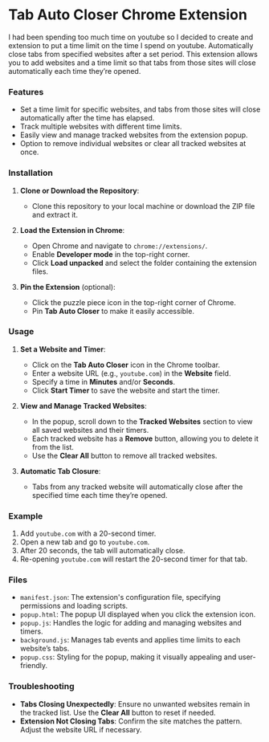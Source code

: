 
# Tab Auto Closer Chrome Extension

I had been spending too much time on youtube so I decided to create and extension to put a time limit on the time I spend on youtube.
Automatically close tabs from specified websites after a set period. This extension allows you to add websites and a time limit so that tabs from those sites will close automatically each time they’re opened.

### Features

- Set a time limit for specific websites, and tabs from those sites will close automatically after the time has elapsed.
- Track multiple websites with different time limits.
- Easily view and manage tracked websites from the extension popup.
- Option to remove individual websites or clear all tracked websites at once.

### Installation

1. **Clone or Download the Repository**:
   - Clone this repository to your local machine or download the ZIP file and extract it.

2. **Load the Extension in Chrome**:
   - Open Chrome and navigate to `chrome://extensions/`.
   - Enable **Developer mode** in the top-right corner.
   - Click **Load unpacked** and select the folder containing the extension files.

3. **Pin the Extension** (optional):
   - Click the puzzle piece icon in the top-right corner of Chrome.
   - Pin **Tab Auto Closer** to make it easily accessible.

### Usage

1. **Set a Website and Timer**:
   - Click on the **Tab Auto Closer** icon in the Chrome toolbar.
   - Enter a website URL (e.g., `youtube.com`) in the **Website** field.
   - Specify a time in **Minutes** and/or **Seconds**.
   - Click **Start Timer** to save the website and start the timer.

2. **View and Manage Tracked Websites**:
   - In the popup, scroll down to the **Tracked Websites** section to view all saved websites and their timers.
   - Each tracked website has a **Remove** button, allowing you to delete it from the list.
   - Use the **Clear All** button to remove all tracked websites.

3. **Automatic Tab Closure**:
   - Tabs from any tracked website will automatically close after the specified time each time they’re opened.

### Example

1. Add `youtube.com` with a 20-second timer.
2. Open a new tab and go to `youtube.com`.
3. After 20 seconds, the tab will automatically close.
4. Re-opening `youtube.com` will restart the 20-second timer for that tab.

### Files

- `manifest.json`: The extension's configuration file, specifying permissions and loading scripts.
- `popup.html`: The popup UI displayed when you click the extension icon.
- `popup.js`: Handles the logic for adding and managing websites and timers.
- `background.js`: Manages tab events and applies time limits to each website’s tabs.
- `popup.css`: Styling for the popup, making it visually appealing and user-friendly.


### Troubleshooting

- **Tabs Closing Unexpectedly**: Ensure no unwanted websites remain in the tracked list. Use the **Clear All** button to reset if needed.
- **Extension Not Closing Tabs**: Confirm the site matches the pattern. Adjust the website URL if necessary.

